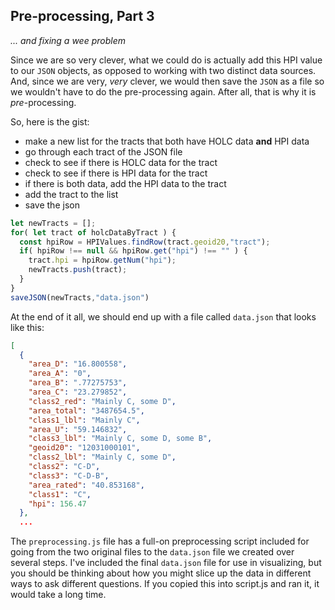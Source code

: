 Pre-processing, Part 3
----------------------
_... and fixing a wee problem_

Since we are so very clever, what we could do is actually add this HPI value to our `JSON` objects, as opposed to working with two distinct data sources. And, since we are very, _very_ clever, we would then save the `JSON` as a file so we wouldn't have to do the pre-processing again. After all, that is why it is _pre_-processing. 

So, here is the gist: 

* make a new list for the tracts that both have HOLC data **and** HPI data
* go through each tract of the JSON file
* check to see if there is HOLC data for the tract
* check to see if there is HPI data for the tract
* if there is both data, add the HPI data to the tract
* add the tract to the list
* save the json

```javascript
let newTracts = [];
for( let tract of holcDataByTract ) {
  const hpiRow = HPIValues.findRow(tract.geoid20,"tract");
  if( hpiRow !== null && hpiRow.get("hpi") !== "" ) {
    tract.hpi = hpiRow.getNum("hpi");
    newTracts.push(tract);
  }
}
saveJSON(newTracts,"data.json")
```

At the end of it all, we should end up with a file called `data.json` that looks like this:

```json
[
  {
    "area_D": "16.800558",
    "area_A": "0",
    "area_B": ".77275753",
    "area_C": "23.279852",
    "class2_red": "Mainly C, some D",
    "area_total": "3487654.5",
    "class1_lbl": "Mainly C",
    "area_U": "59.146832",
    "class3_lbl": "Mainly C, some D, some B",
    "geoid20": "12031000101",
    "class2_lbl": "Mainly C, some D",
    "class2": "C-D",
    "class3": "C-D-B",
    "area_rated": "40.853168",
    "class1": "C",
    "hpi": 156.47
  },
  ...
```

The `preprocessing.js` file has a full-on preprocessing script included for going from the two original files to the `data.json` file we created over several steps. I've included the final `data.json` file for use in visualizing, but you should be thinking about how you might slice up the data in different ways to ask different questions. If you copied this into script.js and ran it, it would take a long time. 